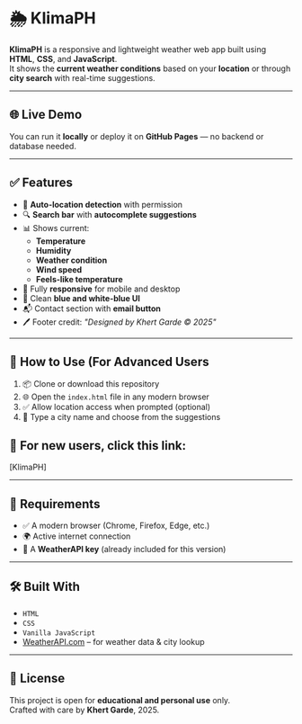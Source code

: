# 🌦️ **KlimaPH**

**KlimaPH** is a responsive and lightweight weather web app built using **HTML**, **CSS**, and **JavaScript**.  
It shows the **current weather conditions** based on your **location** or through **city search** with real-time suggestions.

---

## 🌐 **Live Demo**

You can run it **locally** or deploy it on **GitHub Pages** — no backend or database needed.

---

## ✅ **Features**

- 📍 **Auto-location detection** with permission
- 🔍 **Search bar** with **autocomplete suggestions**
- 📊 Shows current:
  - **Temperature**
  - **Humidity**
  - **Weather condition**
  - **Wind speed**
  - **Feels-like temperature**
- 📱 Fully **responsive** for mobile and desktop
- 🎨 Clean **blue and white-blue UI**
- 📬 Contact section with **email button**
- 🖊️ Footer credit: _"Designed by Khert Garde © 2025"_

---

## 📁 **How to Use (For Advanced Users**

1. 📦 Clone or download this repository  
2. 🌐 Open the `index.html` file in any modern browser  
3. ✅ Allow location access when prompted (optional)  
4. 🔎 Type a city name and choose from the suggestions

## 📁 **For new users, click this link:**
[KlimaPH]

---

## 🔧 **Requirements**

- ✅ A modern browser (Chrome, Firefox, Edge, etc.)  
- 🌍 Active internet connection  
- 🔑 A **WeatherAPI key** (already included for this version)

---

## 🛠 **Built With**

- `HTML`
- `CSS`
- `Vanilla JavaScript`
- [WeatherAPI.com](https://www.weatherapi.com/) – for weather data & city lookup

---

## 📄 **License**

This project is open for **educational and personal use** only.  
Crafted with care by **Khert Garde**, 2025.
